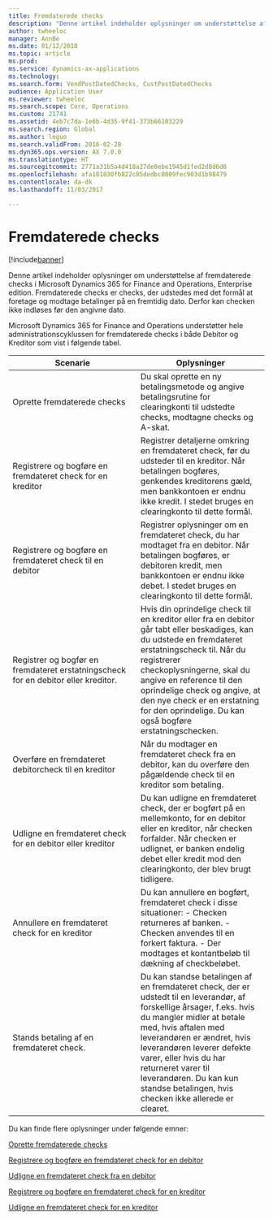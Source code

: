```yaml
---
title: Fremdaterede checks
description: "Denne artikel indeholder oplysninger om understøttelse af fremdaterede checks i Microsoft Dynamics 365 for Finance and Operations, Enterprise edition. Fremdaterede checks er checks, der udstedes med det formål at foretage og modtage betalinger på en fremtidig dato. Derfor kan checken ikke indløses før den angivne dato."
author: twheeloc
manager: AnnBe
ms.date: 01/12/2018
ms.topic: article
ms.prod: 
ms.service: dynamics-ax-applications
ms.technology: 
ms.search.form: VendPostDatedChecks, CustPostDatedChecks
audience: Application User
ms.reviewer: twheeloc
ms.search.scope: Core, Operations
ms.custom: 21741
ms.assetid: 4eb7c7da-1e6b-4d35-9f41-373b66103229
ms.search.region: Global
ms.author: leguo
ms.search.validFrom: 2016-02-28
ms.dyn365.ops.version: AX 7.0.0
ms.translationtype: HT
ms.sourcegitcommit: 2771a31b5a4d418a27de0ebe1945d1fed2d8d6d6
ms.openlocfilehash: afa181830fb822c85dedbc8009fec903d1b98479
ms.contentlocale: da-dk
ms.lasthandoff: 11/03/2017

---
```


# <a name="postdated-checks"></a>Fremdaterede checks

[!include[banner](../includes/banner.md)]


Denne artikel indeholder oplysninger om understøttelse af fremdaterede checks i Microsoft Dynamics 365 for Finance and Operations, Enterprise edition. Fremdaterede checks er checks, der udstedes med det formål at foretage og modtage betalinger på en fremtidig dato. Derfor kan checken ikke indløses før den angivne dato.

Microsoft Dynamics 365 for Finance and Operations understøtter hele administrationscyklussen for fremdaterede checks i både Debitor og Kreditor som vist i følgende tabel.
<table>
<colgroup>
<col width="50%" />
<col width="50%" />
</colgroup>
<thead>
<tr class="header">
<th>Scenarie</th>
<th>Oplysninger</th>
</tr>
</thead>
<tbody>
<tr class="odd">
<td>Oprette fremdaterede checks</td>
<td>Du skal oprette en ny betalingsmetode og angive betalingsrutine for clearingkonti til udstedte checks, modtagne checks og A-skat.</td>
</tr>
<tr class="even">
<td>Registrere og bogføre en fremdateret check for en kreditor</td>
<td>Registrer detaljerne omkring en fremdateret check, før du udsteder til en kreditor. Når betalingen bogføres, genkendes kreditorens gæld, men bankkontoen er endnu ikke kredit. I stedet bruges en clearingkonto til dette formål. </td>
</tr>
<tr class="odd">
<td>Registrere og bogføre en fremdateret check til en debitor</td>
<td>Registrer oplysninger om en fremdateret check, du har modtaget fra en debitor. Når betalingen bogføres, er debitoren kredit, men bankkontoen er endnu ikke debet. I stedet bruges en clearingkonto til dette formål.</td>
</tr>
<tr class="even">
<td>Registrer og bogfør en fremdateret erstatningscheck for en debitor eller kreditor.</td>
<td>
Hvis din oprindelige check til en kreditor eller fra en debitor går tabt eller beskadiges, kan du udstede en fremdateret erstatningscheck til. Når du registrerer checkoplysningerne, skal du angive en reference til den oprindelige check og angive, at den nye check er en erstatning for den oprindelige. Du kan også bogføre erstatningschecken.</td>
</tr>
<tr class="odd">
<td>Overføre en fremdateret debitorcheck til en kreditor</td>
<td>Når du modtager en fremdateret check fra en debitor, kan du overføre den pågældende check til en kreditor som betaling.</td>
</tr>
<tr class="even">
<td>Udligne en fremdateret check for en debitor eller kreditor</td>
<td>Du kan udligne en fremdateret check, der er bogført på en mellemkonto, for en debitor eller en kreditor, når checken forfalder. Når checken er udlignet, er banken endelig debet eller kredit mod den clearingkonto, der blev brugt tidligere.</td>
</tr>
<tr class="odd">
<td>Annullere en fremdateret check for en kreditor</td>
<td>Du kan annullere en bogført, fremdateret check i disse situationer: - Checken returneres af banken.
- Checken anvendes til en forkert faktura.
- Der modtages et kontantbeløb til dækning af checkbeløbet.
</td>
</tr>
<tr class="even">
<td>Stands betaling af en fremdateret check.</td>
<td>Du kan standse betalingen af en fremdateret check, der er udstedt til en leverandør, af forskellige årsager, f.eks. hvis du mangler midler at betale med, hvis aftalen med leverandøren er ændret, hvis leverandøren leverer defekte varer, eller hvis du har returneret varer til leverandøren. Du kan kun standse betalingen, hvis checken ikke allerede er clearet.</td>
</tr>
</tbody>
</table>



Du kan finde flere oplysninger under følgende emner:

[Oprette fremdaterede checks](tasks/set-up-postdated-checks.md)

[Registrere og bogføre en fremdateret check for en debitor](tasks/register-post-postdated-check-customer.md)

[Udligne en fremdateret check fra en debitor](tasks/settle-postdated-check-customer.md)

[Registrere og bogføre en fremdateret check for en kreditor](tasks/register-post-postdated-check-vendor.md) 

[Udligne en fremdateret check for en kreditor](tasks/settle-postdated-check-vendor.md)




